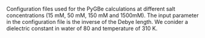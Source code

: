 Configuration files used for the PyGBe calculations at different salt concentrations (15 mM, 50 mM, 150 mM and 1500mM).
The input parameter in the configuration file is the inverse of the Debye length. We conider a dielectric constant in water of 80 and temperature of 310 K.
